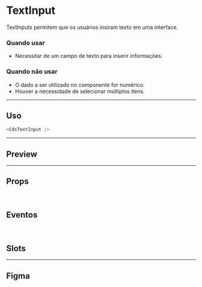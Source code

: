 # TextInput

TextInputs permitem que os usuários insiram texto em uma interface.

### Quando usar

- Necessitar de um campo de texto para inserir informações.

### Quando não usar

- O dado a ser utilizado no componente for numérico.
- Houver a necessidade de selecionar múltiplos itens.

---

## Uso

```js
<CdsTextInput />
```

---

## Preview

<PreviewContainer
	:component="CdsTextInput"
	:events="cdsTextInputEvents"
/>

---

## Props

<APITable
	name="TextInput"
	section="props"
/>
<br />

## Eventos

<APITable
	name="TextInput"
	section="events"
/>
<br />

## Slots

<APITable
	name="TextInput"
	section="slots"
/>

---

## Figma

<FigmaFrame
	src="https://embed.figma.com/design/J5fTswomlHu7RXk1gwbUq6/Cuida?node-id=2040-370&embed-host=share"
/>

<script setup>
import { ref } from 'vue';
import CdsTextInput from '@/components/TextInput.vue';
import APITable from '../../docgen/APITable.vue';
import DemoContainer from '../../docgen/DemoContainer.vue';
import FigmaFrame from '../../docgen/FigmaFrame.vue';

const cdsTextInputEvents = [
	'update:modelValue',
	'click',
	'change',
	'focus',
	'blur',
	'keydown'
];
</script>
